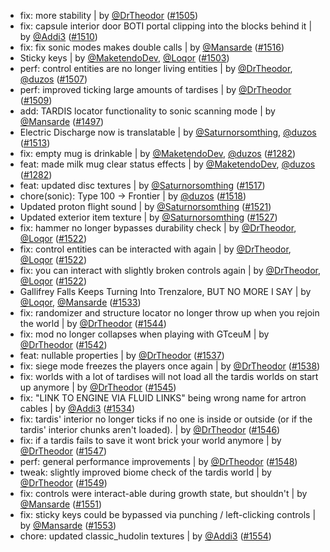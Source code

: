 - fix: more stability | by [@DrTheodor](https://github.com/DrTheodor) ([#1505](https://github.com/amblelabs/ait/pull/1505))
- fix: capsule interior door BOTI portal clipping into the blocks behind it | by [@Addi3](https://github.com/Addi3) ([#1510](https://github.com/amblelabs/ait/pull/1510))
- fix: fix sonic modes makes double calls | by [@Mansarde](https://github.com/Mansarde) ([#1516](https://github.com/amblelabs/ait/pull/1516))
- Sticky keys | by [@MaketendoDev](https://github.com/MaketendoDev), [@Loqor](https://github.com/Loqor) ([#1503](https://github.com/amblelabs/ait/pull/1503))
- perf: control entities are no longer living entities | by [@DrTheodor](https://github.com/DrTheodor), [@duzos](https://github.com/duzos) ([#1507](https://github.com/amblelabs/ait/pull/1507))
- perf: improved ticking large amounts of tardises | by [@DrTheodor](https://github.com/DrTheodor) ([#1509](https://github.com/amblelabs/ait/pull/1509))
- add: TARDIS locator functionality to sonic scanning mode | by [@Mansarde](https://github.com/Mansarde) ([#1497](https://github.com/amblelabs/ait/pull/1497))
- Electric Discharge now is translatable | by [@Saturnorsomthing](https://github.com/Saturnorsomthing), [@duzos](https://github.com/duzos) ([#1513](https://github.com/amblelabs/ait/pull/1513))
- fix: empty mug is drinkable | by [@MaketendoDev](https://github.com/MaketendoDev), [@duzos](https://github.com/duzos) ([#1282](https://github.com/amblelabs/ait/pull/1282))
- feat: made milk mug clear status effects | by [@MaketendoDev](https://github.com/MaketendoDev), [@duzos](https://github.com/duzos) ([#1282](https://github.com/amblelabs/ait/pull/1282))
- feat: updated disc textures | by [@Saturnorsomthing](https://github.com/Saturnorsomthing) ([#1517](https://github.com/amblelabs/ait/pull/1517))
- chore(sonic): Type 100 -> Frontier | by [@duzos](https://github.com/duzos) ([#1518](https://github.com/amblelabs/ait/pull/1518))
- Updated proton flight sound | by [@Saturnorsomthing](https://github.com/Saturnorsomthing) ([#1521](https://github.com/amblelabs/ait/pull/1521))
- Updated exterior item texture | by [@Saturnorsomthing](https://github.com/Saturnorsomthing) ([#1527](https://github.com/amblelabs/ait/pull/1527))
- fix: hammer no longer bypasses durability check | by [@DrTheodor](https://github.com/DrTheodor), [@Loqor](https://github.com/Loqor) ([#1522](https://github.com/amblelabs/ait/pull/1522))
- fix: control entities can be interacted with again | by [@DrTheodor](https://github.com/DrTheodor), [@Loqor](https://github.com/Loqor) ([#1522](https://github.com/amblelabs/ait/pull/1522))
- fix: you can interact with slightly broken controls again | by [@DrTheodor](https://github.com/DrTheodor), [@Loqor](https://github.com/Loqor) ([#1522](https://github.com/amblelabs/ait/pull/1522))
- Gallifrey Falls Keeps Turning Into Trenzalore, BUT NO MORE I SAY | by [@Loqor](https://github.com/Loqor), [@Mansarde](https://github.com/Mansarde) ([#1533](https://github.com/amblelabs/ait/pull/1533))
- fix: randomizer and structure locator no longer throw up when you rejoin the world | by [@DrTheodor](https://github.com/DrTheodor) ([#1544](https://github.com/amblelabs/ait/pull/1544))
- fix: mod no longer collapses when playing with GTceuM | by [@DrTheodor](https://github.com/DrTheodor) ([#1542](https://github.com/amblelabs/ait/pull/1542))
- feat: nullable properties | by [@DrTheodor](https://github.com/DrTheodor) ([#1537](https://github.com/amblelabs/ait/pull/1537))
- fix: siege mode freezes the players once again | by [@DrTheodor](https://github.com/DrTheodor) ([#1538](https://github.com/amblelabs/ait/pull/1538))
- fix: worlds with a lot of tardises will not load all the tardis worlds on start up anymore | by [@DrTheodor](https://github.com/DrTheodor) ([#1545](https://github.com/amblelabs/ait/pull/1545))
- fix: "LINK TO ENGINE VIA FLUID LINKS" being wrong name for artron cables | by [@Addi3](https://github.com/Addi3) ([#1534](https://github.com/amblelabs/ait/pull/1534))
- fix: tardis' interior no longer ticks if no one is inside or outside (or if the tardis' interior chunks aren't loaded). | by [@DrTheodor](https://github.com/DrTheodor) ([#1546](https://github.com/amblelabs/ait/pull/1546))
- fix: if a tardis fails to save it wont brick your world anymore | by [@DrTheodor](https://github.com/DrTheodor) ([#1547](https://github.com/amblelabs/ait/pull/1547))
- perf: general performance improvements | by [@DrTheodor](https://github.com/DrTheodor) ([#1548](https://github.com/amblelabs/ait/pull/1548))
- tweak: slightly improved biome check of the tardis world | by [@DrTheodor](https://github.com/DrTheodor) ([#1549](https://github.com/amblelabs/ait/pull/1549))
- fix: controls were interact-able during growth state, but shouldn't | by [@Mansarde](https://github.com/Mansarde) ([#1551](https://github.com/amblelabs/ait/pull/1551))
- fix: sticky keys could be bypassed via punching / left-clicking controls | by [@Mansarde](https://github.com/Mansarde) ([#1553](https://github.com/amblelabs/ait/pull/1553))
- chore: updated classic_hudolin textures | by [@Addi3](https://github.com/Addi3) ([#1554](https://github.com/amblelabs/ait/pull/1554))
